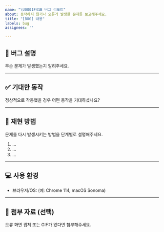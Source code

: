 ```yaml
---
name: "\U0001F41B 버그 리포트"
about: 동작하지 않거나 오류가 발생한 문제를 보고해주세요.
title: "[BUG] 내용"
labels: bug
assignees: ''

---
```


## 🐞 버그 설명

무슨 문제가 발생했는지 알려주세요.

---

## ✅ 기대한 동작

정상적으로 작동했을 경우 어떤 동작을 기대하셨나요?

---

## 🧪 재현 방법

문제를 다시 발생시키는 방법을 단계별로 설명해주세요.

1. ...
2. ...
3. ...

---

## 💻 사용 환경

- 브라우저/OS: (예: Chrome 114, macOS Sonoma)

---

## 📸 첨부 자료 (선택)

오류 화면 캡처 또는 GIF가 있다면 첨부해주세요.
